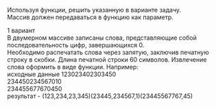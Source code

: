 Используя функции, решить указанную в варианте задачу.  
Массив должен передаваться в функцию как параметр.

1 вариант  
В двумерном массиве записаны слова, представляющие
собой последовательность цифр, завершающихся 0.  
Необходимо распечатать слова через запятую, заключив
печатную строку в скобки. Длина печатной строки 60
символов. Извлечение слова оформить в виде функции.
Например:  
исходные данные
123023402303450  
234450234567010  
234455677670450  
результат - (123,234,23,345)(23445,234567,1)(23445567767,45)
